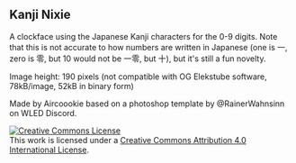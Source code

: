 ## Kanji Nixie

A clockface using the Japanese Kanji characters for the 0-9 digits.
Note that this is not accurate to how numbers are written in Japanese (one is 一, zero is 零, but 10 would not be 一零, but 十), but it's still a fun novelty.

Image height: 190 pixels (not compatible with OG Elekstube software, 78kB/image, 52kB in binary form)

Made by Aircoookie based on a photoshop template by @RainerWahnsinn on WLED Discord.

<a rel="license" href="http://creativecommons.org/licenses/by/4.0/"><img alt="Creative Commons License" style="border-width:0" src="https://i.creativecommons.org/l/by/4.0/88x31.png" /></a><br />This work is licensed under a <a rel="license" href="http://creativecommons.org/licenses/by/4.0/">Creative Commons Attribution 4.0 International License</a>.
